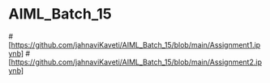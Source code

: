 # AIML_Batch_15
#[https://github.com/jahnaviKaveti/AIML_Batch_15/blob/main/Assignment1.ipynb]
#[https://github.com/jahnaviKaveti/AIML_Batch_15/blob/main/Assignment2.ipynb]
